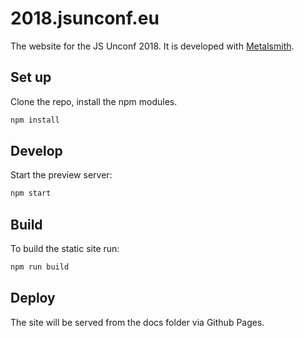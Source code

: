 # 2018.jsunconf.eu

The website for the JS Unconf 2018. It is developed with [Metalsmith](http://metalsmith.io).

## Set up

Clone the repo, install the npm modules.

```bash
npm install
```

## Develop

Start the preview server:

```bash
npm start
```

## Build

To build the static site run:

```bash
npm run build
```

## Deploy

The site will be served from the docs folder via Github Pages.

